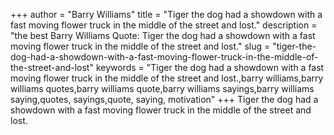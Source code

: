 +++
author = "Barry Williams"
title = "Tiger the dog had a showdown with a fast moving flower truck in the middle of the street and lost."
description = "the best Barry Williams Quote: Tiger the dog had a showdown with a fast moving flower truck in the middle of the street and lost."
slug = "tiger-the-dog-had-a-showdown-with-a-fast-moving-flower-truck-in-the-middle-of-the-street-and-lost"
keywords = "Tiger the dog had a showdown with a fast moving flower truck in the middle of the street and lost.,barry williams,barry williams quotes,barry williams quote,barry williams sayings,barry williams saying,quotes, sayings,quote, saying, motivation"
+++
Tiger the dog had a showdown with a fast moving flower truck in the middle of the street and lost.
